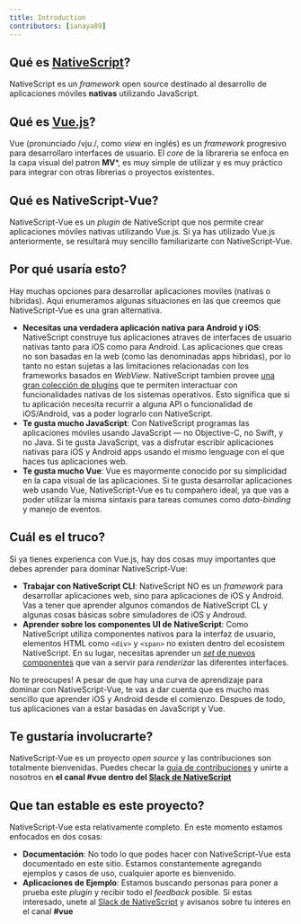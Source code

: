 ```yaml
---
title: Introduction
contributors: [ianaya89]
---
```


## Qué es [NativeScript](https://www.nativescript.org/)?

NativeScript es un *framework* open source destinado al desarrollo de aplicaciones móviles **nativas** utilizando JavaScript.

## Qué es [Vue.js](https://vuejs.org/)?

Vue (pronunciado /vjuː/, como *view* en inglés) es un *framework* progresivo para desarrollaro interfaces de usuario. El *core* de la librareria se enfoca en la capa visual del patron **MV***, es muy simple de utilizar y es muy práctico para integrar con otras librerias o proyectos existentes.


## Qué es NativeScript-Vue?

NativeScript-Vue es un *plugin* de NativeScript que nos permite crear aplicaciones móviles nativas utilizando Vue.js.
Si ya has utilizado Vue.js anteriormente, se resultará muy sencillo familiarizarte con NativeScript-Vue.


## Por qué usaría esto?

Hay muchas opciones para desarrollar aplicaciones moviles (nativas o hibridas). Aqui enumeramos algunas situaciones en las que creemos que NativeScript-Vue es una gran alternativa.

* **Necesitas una verdadera aplicación nativa para Android y iOS**: NativeScript construye tus aplicaciones atraves de interfaces de usuario nativas tanto para iOS como para Android. Las aplicaciones que creas no son basadas en la web (como las denominadas apps hibridas), por lo tanto no estan sujetas a las limitaciones relacionadas con los frameworks basados en *WebView*. NativeScript tambien provee [una gran colección de plugins](http://market.nativescript.org/) que te permiten interactuar con funcionalidades nativas de los sistemas operativos. Esto significa que si tu aplicación necesita recurrir a alguna API o funcionalidad de iOS/Android, vas a poder lograrlo con NativeScript.
* **Te gusta mucho JavaScript**: Con NativeScript programas las aplicaciones móviles usando JavaScript — no Objective-C, no Swift, y no Java. Si te gusta JavaScript, vas a disfrutar escribir aplicaciones nativas para iOS y Android apps usando el mismo lenguage con el que haces tus aplicaciones web.
* **Te gusta mucho Vue**: Vue es mayormente conocido por su simplicidad en la capa visual de las aplicaciones. Si te gusta desarrollar aplicaciones web usando Vue, NativeScript-Vue es tu compañero ideal, ya que vas a poder utilizar la misma sintaxis para tareas comunes como *data-binding* y manejo de eventos.

## Cuál es el truco?

Si ya tienes experienca con Vue.js, hay dos cosas muy importantes que debes aprender para dominar NativeScript-Vue:

* **Trabajar con NativeScript CLI**: NativeScript NO es un *framework* para desarrollar aplicaciones web, sino para aplicaciones de iOS y Android. Vas a tener que aprender algunos comandos de NativeScript CL y algunas cosas básicas sobre simuladores de iOS y Androud.
* **Aprender sobre los componentes UI de NativeScript**: Como NativeScript utiliza componentes nativos para la interfaz de usuario, elementos HTML como `<div>` y `<span>` no existen dentro del ecosistem NativeScript. En su lugar, necesitas aprender un [*set* de nuevos componentes](https://docs.nativescript.org/ui/components) que van a servir para *renderizar* las diferentes interfaces.

No te preocupes! A pesar de que hay una curva de aprendizaje para dominar con NativeScript-Vue, te vas a dar cuenta que es mucho mas sencillo que aprender iOS y Android desde el comienzo. Despues de todo, tus aplicaciones van a estar basadas en JavaScript y Vue.

## Te gustaría involucrarte?

NativeScript-Vue es un proyecto *open source* y las contribuciones son totalmente bienvenidas. Puedes checar la [guia de contribuciones](https://github.com/nativescript-vue/nativescript-vue/blob/master/CONTRIBUTING.md) y unirte a nosotros en **el canal #vue dentro del [Slack de NativeScript](https://developer.telerik.com/wp-login.php?action=slack-invitation)**

## Que tan estable es este proyecto?

NativeScript-Vue esta relativamente completo. En este momento estamos enfocados en dos cosas:

* **Documentación**: No todo lo que podes hacer con NativeScript-Vue esta documentado en este sitio. Estamos constantemente agregando ejemplos y casos de uso, cualquier aporte es bienvenido.
* **Aplicaciones de Ejemplo**: Estamos buscando personas para poner a prueba este *plugin* y recibir todo el *feedback* posible. Si estas interesado, unete al [Slack de NativeScript](https://developer.telerik.com/wp-login.php?action=slack-invitation) y avisanos sobre tu interes en el canal **#vue**
